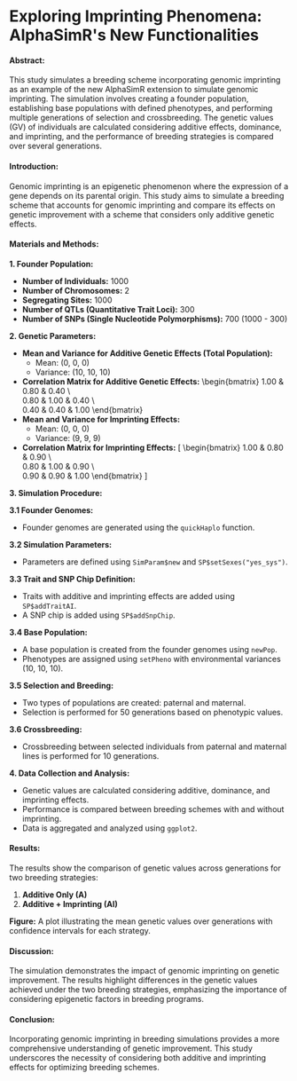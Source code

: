 # Exploring Imprinting Phenomena: AlphaSimR's New Functionalities

#### Abstract:
This study simulates a breeding scheme incorporating genomic imprinting as an example of the new AlphaSimR extension to simulate genomic imprinting. The simulation involves creating a founder population, establishing base populations with defined phenotypes, and performing multiple generations of selection and crossbreeding. The genetic values (GV) of individuals are calculated considering additive effects, dominance, and imprinting, and the performance of breeding strategies is compared over several generations. 

#### Introduction:
Genomic imprinting is an epigenetic phenomenon where the expression of a gene depends on its parental origin. This study aims to simulate a breeding scheme that accounts for genomic imprinting and compare its effects on genetic improvement with a scheme that considers only additive genetic effects.

#### Materials and Methods:

**1. Founder Population:**
- **Number of Individuals:** 1000
- **Number of Chromosomes:** 2
- **Segregating Sites:** 1000
- **Number of QTLs (Quantitative Trait Loci):** 300
- **Number of SNPs (Single Nucleotide Polymorphisms):** 700 (1000 - 300)

**2. Genetic Parameters:**
- **Mean and Variance for Additive Genetic Effects (Total Population):** 
  - Mean: (0, 0, 0)
  - Variance: (10, 10, 10)
- **Correlation Matrix for Additive Genetic Effects:**
  \begin{bmatrix}
  1.00 & 0.80 & 0.40 \\\
  0.80 & 1.00 & 0.40 \\\
  0.40 & 0.40 & 1.00
  \end{bmatrix}
- **Mean and Variance for Imprinting Effects:**
  - Mean: (0, 0, 0)
  - Variance: (9, 9, 9)
- **Correlation Matrix for Imprinting Effects:**
  \[
  \begin{bmatrix}
  1.00 & 0.80 & 0.90 \\\
  0.80 & 1.00 & 0.90 \\\
  0.90 & 0.90 & 1.00
  \end{bmatrix}
  \]

**3. Simulation Procedure:**

**3.1 Founder Genomes:**
- Founder genomes are generated using the `quickHaplo` function.

**3.2 Simulation Parameters:**
- Parameters are defined using `SimParam$new` and `SP$setSexes("yes_sys")`.

**3.3 Trait and SNP Chip Definition:**
- Traits with additive and imprinting effects are added using `SP$addTraitAI`.
- A SNP chip is added using `SP$addSnpChip`.

**3.4 Base Population:**
- A base population is created from the founder genomes using `newPop`.
- Phenotypes are assigned using `setPheno` with environmental variances (10, 10, 10).

**3.5 Selection and Breeding:**
- Two types of populations are created: paternal and maternal.
- Selection is performed for 50 generations based on phenotypic values.

**3.6 Crossbreeding:**
- Crossbreeding between selected individuals from paternal and maternal lines is performed for 10 generations.

**4. Data Collection and Analysis:**
- Genetic values are calculated considering additive, dominance, and imprinting effects.
- Performance is compared between breeding schemes with and without imprinting.
- Data is aggregated and analyzed using `ggplot2`.

#### Results:
The results show the comparison of genetic values across generations for two breeding strategies:
1. **Additive Only (A)**
2. **Additive + Imprinting (AI)**

**Figure:**
A plot illustrating the mean genetic values over generations with confidence intervals for each strategy.

#### Discussion:
The simulation demonstrates the impact of genomic imprinting on genetic improvement. The results highlight differences in the genetic values achieved under the two breeding strategies, emphasizing the importance of considering epigenetic factors in breeding programs.

#### Conclusion:
Incorporating genomic imprinting in breeding simulations provides a more comprehensive understanding of genetic improvement. This study underscores the necessity of considering both additive and imprinting effects for optimizing breeding schemes.

